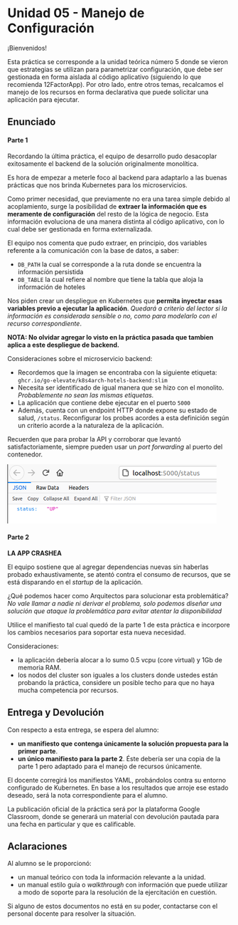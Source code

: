 # Unidad 05 - Manejo de Configuración

¡Bienvenidos!

Esta práctica se corresponde a la unidad teórica número 5 donde se vieron que estrategias se utilizan para parametrizar configuración, que debe ser gestionada en forma aislada al código aplicativo (siguiendo lo que recomienda 12FactorApp). Por otro lado, entre otros temas, recalcamos el manejo de los recursos en forma declarativa que puede solicitar una aplicación para ejecutar.

## Enunciado

#### Parte 1

Recordando la última práctica, el equipo de desarrollo pudo desacoplar exitosamente el backend de la solución originalmente monolítica. 

Es hora de empezar a meterle foco al backend para adaptarlo a las buenas prácticas que nos brinda Kubernetes para los microservicios.

Como primer necesidad, que previamente no era una tarea simple debido al acoplamiento, surge la posibilidad de **extraer la información que es meramente de configuración** del resto de la lógica de negocio. Esta información evoluciona de una manera distinta al código aplicativo, con lo cual debe ser gestionada en forma externalizada.

El equipo nos comenta que pudo extraer, en principio, dos variables referente a la comunicación con la base de datos, a saber:

- `DB_PATH` la cual se corresponde a la ruta donde se encuentra la información persistida
- `DB_TABLE` la cual refiere al nombre que tiene la tabla que aloja la información de hoteles

Nos piden crear un despliegue en Kubernetes que **permita inyectar esas variables previo a ejecutar la aplicación**. _Quedará a criterio del lector si la información es considerada sensible o no, como para modelarlo con el recurso correspondiente_. 

**NOTA: No olvidar agregar lo visto en la práctica pasada que tambien aplica a este despliegue de backend.**

Consideraciones sobre el microservicio backend:

- Recordemos que la imagen se encontraba con la siguiente etiqueta: `ghcr.io/go-elevate/k8s4arch-hotels-backend:slim`
- Necesita ser identificado de igual manera que se hizo con el monolito. _Probablemente no sean las mismas etiquetas._
- La aplicación que contiene debe ejecutar en el puerto `5000`
- Además, cuenta con un endpoint HTTP donde expone su estado de salud, `/status`. Reconfigurar los probes acordes a esta definición según un criterio acorde a la naturaleza de la aplicación. 

Recuerden que para probar la API y corroborar que levantó satisfactoriamente, siempre pueden usar un _port forwarding_ al puerto del contenedor.

![status](status.png) 

#### Parte 2

**LA APP CRASHEA** 

El equipo sostiene que al agregar dependencias nuevas sin haberlas probado exhaustivamente, se atentó contra el consumo de recursos, que se está disparando en el _startup_ de la aplicación.

¿Qué podemos hacer como Arquitectos para solucionar esta problemática? _No vale llamar a nadie ni derivar el problema, solo podemos diseñar una solución que ataque la problemática para evitar atentar la disponibilidad_ 

Utilice el manifiesto tal cual quedó de la parte 1 de esta práctica e incorpore los cambios necesarios para soportar esta nueva necesidad.

Consideraciones:

- la aplicación debería alocar a lo sumo 0.5 vcpu (core virtual) y 1Gb de memoria RAM.
- los nodos del cluster son iguales a los clusters donde ustedes están probando la práctica, considere un posible techo para que no haya mucha competencia por recursos.


## Entrega y Devolución

Con respecto a esta entrega, se espera del alumno:

- **un manifiesto que contenga únicamente la solución propuesta para la primer parte**.
- **un único manifiesto para la parte 2**. Éste debería ser una copia de la parte 1 pero adaptado para el manejo de recursos únicamente. 

El docente corregirá los manifiestos YAML, probándolos contra su entorno configurado de Kubernetes. En base a los resultados que arroje ese estado deseado, será la nota correspondiente para el alumno.  

La publicación oficial de la práctica será por la plataforma Google Classroom, donde se generará un material con devolución pautada para una fecha en particular y que es calificable.


## Aclaraciones

Al alumno se le proporcionó:

- un manual teórico con toda la información relevante a la unidad.
- un manual estilo guía o _walkthrough_ con información que puede utilizar a modo de soporte para la resolución de la ejercitación en cuestión.

Si alguno de estos documentos no está en su poder, contactarse con el personal docente para resolver la situación.